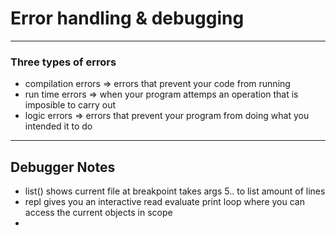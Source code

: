 # Error handling & debugging  

---  

###  Three types of errors  

  * compilation errors => errors that prevent your code from running  
  * run time errors => when your program attemps an operation that is imposible to carry out  
  * logic errors => errors that prevent your program from doing what you intended it to do  

---  
## Debugger Notes  

  * list() shows current file at breakpoint takes args 5.. to list amount of lines
  * repl gives you an interactive read evaluate print loop where you can access the current objects in scope  
  * 


